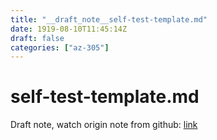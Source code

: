 ```yaml
---
title: "__draft_note__self-test-template.md"
date: 1919-08-10T11:45:14Z
draft: false
categories: ["az-305"]
---
```


# self-test-template.md

Draft note, watch origin note from github: [link](https://github.com/tinghaolai/just-random-note/blob/master/az-305/self-test-template.md)
